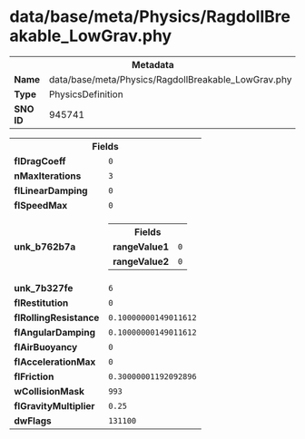 <h1>data/base/meta/Physics/RagdollBreakable_LowGrav.phy</h1><table><tr><th colspan="100%">Metadata</th></tr><tr><td><b>Name</b></td><td>data/base/meta/Physics/RagdollBreakable_LowGrav.phy</td></tr><tr><td><b>Type</b></td><td>PhysicsDefinition</td></tr><tr><td><b>SNO ID</b></td><td>945741</td></tr></table>

<table><tr><th colspan="100%">Fields</th></tr><tr><td><b>flDragCoeff</b></td><td><code>0</code></td></tr><tr><td><b>nMaxIterations</b></td><td><code>3</code></td></tr><tr><td><b>flLinearDamping</b></td><td><code>0</code></td></tr><tr><td><b>flSpeedMax</b></td><td><code>0</code></td></tr><tr><td><b>unk_b762b7a</b></td><td><table><tr><th colspan="100%">Fields</th></tr><tr><td><b>rangeValue1</b></td><td><code>0</code></td></tr><tr><td><b>rangeValue2</b></td><td><code>0</code></td></tr></table>

</td></tr><tr><td><b>unk_7b327fe</b></td><td><code>6</code></td></tr><tr><td><b>flRestitution</b></td><td><code>0</code></td></tr><tr><td><b>flRollingResistance</b></td><td><code>0.10000000149011612</code></td></tr><tr><td><b>flAngularDamping</b></td><td><code>0.10000000149011612</code></td></tr><tr><td><b>flAirBuoyancy</b></td><td><code>0</code></td></tr><tr><td><b>flAccelerationMax</b></td><td><code>0</code></td></tr><tr><td><b>flFriction</b></td><td><code>0.30000001192092896</code></td></tr><tr><td><b>wCollisionMask</b></td><td><code>993</code></td></tr><tr><td><b>flGravityMultiplier</b></td><td><code>0.25</code></td></tr><tr><td><b>dwFlags</b></td><td><code>131100</code></td></tr></table>

